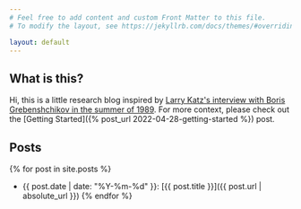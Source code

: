 ```yaml
---
# Feel free to add content and custom Front Matter to this file.
# To modify the layout, see https://jekyllrb.com/docs/themes/#overriding-theme-defaults

layout: default
---
```

## What is this?
Hi, this is a little research blog inspired by [Larry Katz's interview with Boris Grebenshchikov in the summer of 1989](http://hdl.handle.net/2047/D20428339). For more context, please check out the [Getting Started]({% post_url 2022-04-28-getting-started %}) post.

## Posts
{% for post in site.posts %}
- {{ post.date | date: "%Y-%m-%d" }}: [{{ post.title }}]({{ post.url | absolute_url }})
{% endfor %}